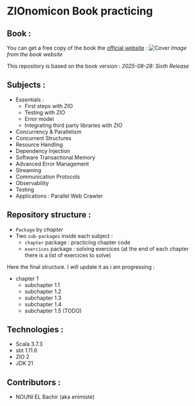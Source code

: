 # ZIOnomicon Book practicing

## Book :

You can get a free copy of the book the [official website](https://www.zionomicon.com/) :
![Cover](https://www.zionomicon.com/images/min/book-img.png)
*Image from the book website*

This repository is based on the book version : *2025-08-28: Sixth Release*

## Subjects :

- Essentials :
    - First steps with ZIO
    - Testing with ZIO
    - Error model
    - Integrating third party libraries with ZIO
- Concurrency & Parallelism
- Concurrent Structures
- Resource Handling
- Dependency Injection
- Software Transactional Memory
- Advanced Error Management
- Streaming
- Communication Protocols
- Observability
- Testing
- Applications : Parallel Web Crawler

## Repository structure :

- `Package` by *chapter*
- Two `sub-packages` inside each subject :
    - `chapter` package : practicing chapter code
    - `exercices` package : solving exercices (at the end of each chapter there is a list of exercices to solve)

Here the final structure. I will update it as i am progressing :

- chapter 1
    - subchapter 1.1
    - subchapter 1.2
    - subchapter 1.3
    - subchapter 1.4
    - subchapter 1.5 (TODO)

## Technologies :

- Scala 3.7.3
- sbt 1.11.6
- ZIO 2
- JDK 21

## Contributors :

- NOUNI EL Bachir (aka enimiste)